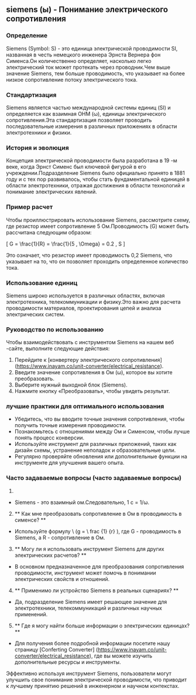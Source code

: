 ## siemens (ы) - Понимание электрического сопротивления

### Определение
Siemens (Symbol: S) - это единица электрической проводимости SI, названная в честь немецкого инженера Эрнста Вернера фон Сименса.Он количественно определяет, насколько легко электрический ток может протекать через проводник.Чем выше значение Siemens, тем больше проводимость, что указывает на более низкое сопротивление потоку электрического тока.

### Стандартизация
Siemens является частью международной системы единиц (SI) и определяется как взаимная OHM (ω), единицы электрического сопротивления.Эта стандартизация позволяет проводить последовательные измерения в различных приложениях в области электротехники и физики.

### История и эволюция
Концепция электрической проводимости была разработана в 19 -м веке, когда Эрнст Сименс был ключевой фигурой в его учреждении.Подразделение Siemens было официально принято в 1881 году и с тех пор развивалось, чтобы стать фундаментальной единицей в области электротехники, отражая достижения в области технологий и понимание электрических явлений.

### Пример расчет
Чтобы проиллюстрировать использование Siemens, рассмотрите схему, где резистор имеет сопротивление 5 Ом.Проводимость (G) может быть рассчитана следующим образом:

\[ G = \frac{1}{R} = \frac{1}{5 \, \Omega} = 0.2 \, S \]

Это означает, что резистор имеет проводимость 0,2 Siemens, что указывает на то, что он позволяет проходить определенное количество тока.

### Использование единиц
Siemens широко используется в различных областях, включая электротехника, телекоммуникации и физику.Это важно для расчета проводимости материалов, проектирования цепей и анализа электрических систем.

### Руководство по использованию
Чтобы взаимодействовать с инструментом Siemens на нашем веб -сайте, выполните следующие действия:
1. Перейдите к [конвертеру электрического сопротивления] (https://www.inayam.co/unit-converter/electrical_resistance).
2. Введите значение сопротивления в Ом (ω), которое вы хотите преобразовать.
3. Выберите нужный выходной блок (Siemens).
4. Нажмите кнопку «Преобразовать», чтобы увидеть результат.

### лучшие практики для оптимального использования
- Убедитесь, что вы вводите точные значения сопротивления, чтобы получить точные измерения проводимости.
- Познакомьтесь с отношениями между Ом и Сименсом, чтобы лучше понять процесс конверсии.
- Используйте инструмент для различных приложений, таких как дизайн схемы, устранение неполадок и образовательные цели.
- Регулярно проверяйте обновления или дополнительные функции на инструменте для улучшения вашего опыта.

### Часто задаваемые вопросы (часто задаваемые вопросы)

1.
- Siemens - это взаимный ом.Следовательно, 1 с = 1/ω.

2. ** Как мне преобразовать сопротивление в Ом в проводимость в сименсе? **
- Используйте формулу \ (g = \ frac {1} {r} \), где G - проводимость в Siemens, а R - сопротивление в Ом.

3. ** Могу ли я использовать инструмент Siemens для других электрических расчетов? **
- В основном предназначенное для преобразования сопротивления проводимости, инструмент может помочь в понимании электрических свойств и отношений.

4. ** Применимо ли устройство Siemens в реальных сценариях? **
- Да, подразделение Siemens имеет решающее значение для электротехники, телекоммуникаций и различных научных применений.

5. ** Где я могу найти больше информации о электрических единицах? **
- Для получения более подробной информации посетите нашу страницу [Conferting Converter] (https://www.inayam.co/unit-converter/electrical_resistance), где вы можете изучить дополнительные ресурсы и инструменты.

Эффективно используя инструмент Siemens, пользователи могут улучшить свое понимание электрической проводимости, что приводит к лучшему принятию решений в инженерном и научном контекстах.